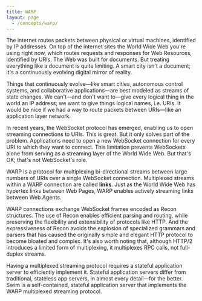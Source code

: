 ```yaml
---
title: WARP
layout: page
  - /concepts/warp/
---
```


The internet routes packets between physical or virtual machines, identified by IP addresses. On top of the internet sites the World Wide Web you're using right now, which routes requests and responses for Web Resources, identified by URIs. The Web was built for documents. But treating everything like a document is quite limiting. A smart city isn't a document; it's a continuously evolving digital mirror of reality.

Things that continuously evolve—like smart cities, autonomous control systems, and collaborative applications—are best modeled as streams of state changes. We can't—and don't want to—give every logical thing in the world an IP address; we want to give things logical names, i.e. URIs. It would be nice if we had a way to route packets between URIs—like an application layer network.

In recent years, the WebSocket protocol has emerged, enabling us to open streaming connections to URIs. This is great. But it only solves part of the problem. Applications need to open a new WebSocket connection for every URI to which they want to connect. This limitation prevents WebSockets alone from serving as a streaming layer of the World Wide Web. But that's OK; that's not WebSocket's role.

WARP is a protocol for multiplexing bi-directional streams between large numbers of URIs over a single WebSocket connection. Multiplexed streams within a WARP connection are called **links**. Just as the World Wide Web has hypertex links between Web Pages, WARP enables actively streaming links between Web Agents.

WARP connections exchange WebSocket frames encoded as Recon structures. The use of Recon enables efficient parsing and routing, while preserving the flexibility and extensibility of protocols like HTTP. And the expressiveness of Recon avoids the explosion of specialized grammars and parsers that has caused the originally simple and elegant HTTP protocol to become bloated and complex. It's also worth noting that, although HTTP/2 introduces a limited form of multiplexing, it multiplexes RPC calls, not full-duplex streams.

Having a multiplexed streaming protocol requires a stateful application server to efficiently implement it. Stateful application servers differ from traditional, stateless app servers, in almost every detail—for the better. Swim is a self-contained, stateful application server that implements the WARP multiplexed streaming protocol.
